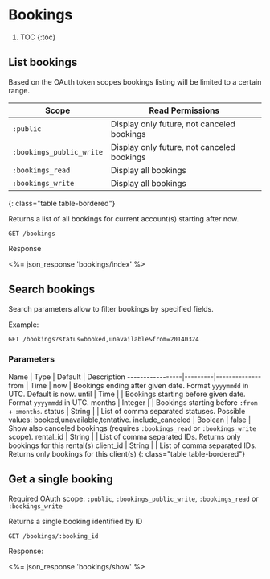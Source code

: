 # Bookings

1. TOC
{:toc}

## List bookings

Based on the OAuth token scopes bookings listing will be limited to a
certain range.

Scope                    | Read Permissions
-------------------------|------------
`:public`                | Display only future, not canceled bookings
`:bookings_public_write` | Display only future, not canceled bookings
`:bookings_read`         | Display all bookings
`:bookings_write`        | Display all bookings
{: class="table table-bordered"}

Returns a list of all bookings for current account(s) starting after now.

~~~
GET /bookings
~~~

Response

<%= json_response 'bookings/index' %>

## Search bookings

Search parameters allow to filter bookings by specified fields.

Example:

~~~
GET /bookings?status=booked,unavailable&from=20140324
~~~

### Parameters

Name             | Type    | Default | Description
-----------------|---------|--------------
from             | Time    | now     | Bookings ending after given date. Format `yyyymmdd` in UTC. Default is now.
until            | Time    |         | Bookings starting before given date. Format `yyyymmdd` in UTC.
months           | Integer |         | Bookings starting before `:from` + `:months`.
status           | String  |         | List of comma separated statuses. Possible values: booked,unavailable,tentative.
include_canceled | Boolean | false   | Show also canceled bookings (requires `:bookings_read` or `:bookings_write` scope).
rental_id        | String  |         | List of comma separated IDs. Returns only bookings for this rental(s)
client_id        | String  |         | List of comma separated IDs. Returns only bookings for this client(s)
{: class="table table-bordered"}

## Get a single booking

Required OAuth scope: `:public`, `:bookings_public_write`, `:bookings_read`
or `:bookings_write`

Returns a single booking identified by ID

~~~
GET /bookings/:booking_id
~~~

Response:

<%= json_response 'bookings/show' %>
